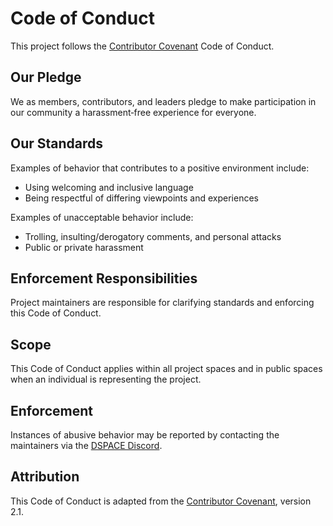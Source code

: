 # Code of Conduct

This project follows the [Contributor Covenant](https://www.contributor-covenant.org/) Code of Conduct.

## Our Pledge

We as members, contributors, and leaders pledge to make participation in our community a harassment‑free experience for everyone.

## Our Standards

Examples of behavior that contributes to a positive environment include:
- Using welcoming and inclusive language
- Being respectful of differing viewpoints and experiences

Examples of unacceptable behavior include:
- Trolling, insulting/derogatory comments, and personal attacks
- Public or private harassment

## Enforcement Responsibilities

Project maintainers are responsible for clarifying standards and enforcing this Code of Conduct.

## Scope

This Code of Conduct applies within all project spaces and in public spaces when an individual is representing the project.

## Enforcement

Instances of abusive behavior may be reported by contacting the maintainers via the [DSPACE Discord](https://discord.gg/A3UAfYvnxM).

## Attribution

This Code of Conduct is adapted from the [Contributor Covenant](https://www.contributor-covenant.org/), version 2.1.

